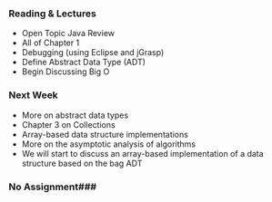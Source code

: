 ### Reading & Lectures ###
* Open Topic Java Review
* All of Chapter 1
* Debugging (using Eclipse and jGrasp)
* Define Abstract Data Type (ADT)
* Begin Discussing Big O

### Next Week ###
* More on abstract data types
* Chapter 3 on Collections
* Array-based data structure implementations
* More on the asymptotic analysis of algorithms
* We will start to discuss an array-based implementation of a data structure based on the bag ADT

### No Assignment###

